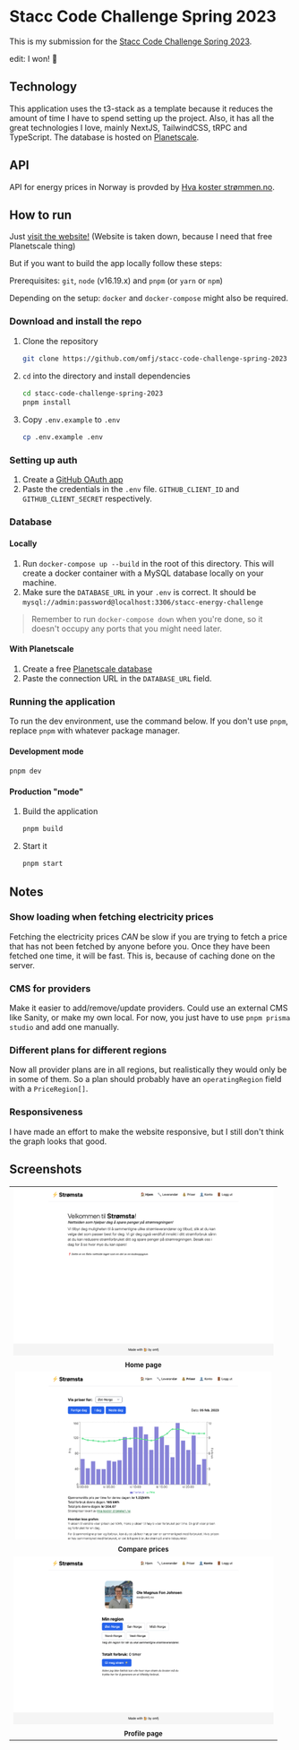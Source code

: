 # Stacc Code Challenge Spring 2023

This is my submission for the [Stacc Code Challenge Spring 2023](https://github.com/stacc/future-of-fintech-V2023).

edit: I won! 🥳

## Technology

This application uses the t3-stack as a template because it reduces the amount
of time I have to spend setting up the project. Also, it has all the
great technologies I love, mainly NextJS, TailwindCSS, tRPC and TypeScript.
The database is hosted on [Planetscale](https://planetscale.com/).

## API

API for energy prices in Norway is provded by [Hva koster strømmen.no](https://www.hvakosterstrommen.no/strompris-api).

## How to run

Just [visit the website!](https://stacc.omfj.no) (Website is taken down, because I need that free Planetscale thing)

But if you want to build the app locally follow these steps:

Prerequisites: `git`, `node` (v16.19.x) and `pnpm` (or `yarn` or `npm`)

Depending on the setup: `docker` and `docker-compose` might also be required.

### Download and install the repo

1. Clone the repository

   ```sh
   git clone https://github.com/omfj/stacc-code-challenge-spring-2023
   ```

2. `cd` into the directory and install dependencies

   ```sh
   cd stacc-code-challenge-spring-2023
   pnpm install
   ```

3. Copy `.env.example` to `.env`

   ```sh
   cp .env.example .env
   ```

### Setting up auth

1. Create a [GitHub OAuth app](https://github.com/settings/developers)
2. Paste the credentials in the `.env` file. `GITHUB_CLIENT_ID` and `GITHUB_CLIENT_SECRET` respectively.

### Database

#### Locally

1. Run `docker-compose up --build` in the root of this directory. This will create a docker container with a MySQL database locally on your machine.
2. Make sure the `DATABASE_URL` in your `.env` is correct. It should be `mysql://admin:password@localhost:3306/stacc-energy-challenge`

> Remember to run `docker-compose down` when you're done, so it doesn't occupy any ports that you might need later.

#### With Planetscale

1. Create a free [Planetscale database](https://planetscale.com/)
2. Paste the connection URL in the `DATABASE_URL` field.

### Running the application

To run the dev environment, use the command below. If you don't use `pnpm`, replace `pnpm` with whatever package manager.

#### Development mode

```sh
pnpm dev
```

#### Production "mode"

1. Build the application

   ```sh
   pnpm build
   ```

2. Start it

   ```sh
   pnpm start
   ```

## Notes

### Show loading when fetching electricity prices

Fetching the electricity prices _CAN_ be slow if you are trying to fetch a price that has not been fetched by anyone before you. Once they have been fetched one time, it will be fast. This is, because of caching done on the server.

### CMS for providers

Make it easier to add/remove/update providers. Could use an external CMS like Sanity, or make my own local. For now, you just have to use `pnpm prisma studio` and add one manually.

### Different plans for different regions

Now all provider plans are in all regions, but realistically they would only be in some of them. So a plan should probably have an `operatingRegion` field with a `PriceRegion[]`.

### Responsiveness

I have made an effort to make the website responsive, but I still don't think the graph looks that good.

## Screenshots

<table>
   <tr>
      <td align="center">
         <img height="300" src="/assets/stromsta-home.png" />
         <br>
         <sub><b>Home page</b></sub>
      </td>
   </tr>
   <tr>
      <td align="center">
         <img height="300" src="/assets/stromsta-compare.png" />
         <br>
         <sub><b>Compare prices</b></sub>
      </td>
   </tr>
   <tr>
      <td align="center">
         <img height="300" src="/assets/stromsta-profile.png" />
         <br>
         <sub><b>Profile page</b></sub>
      </td>
   </tr>
</table>
